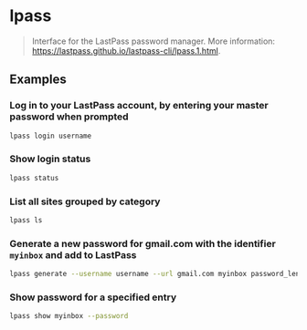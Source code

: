 # lpass

> Interface for the LastPass password manager. More information: <https://lastpass.github.io/lastpass-cli/lpass.1.html>.

## Examples

### Log in to your LastPass account, by entering your master password when prompted

```bash
lpass login username
```

### Show login status

```bash
lpass status
```

### List all sites grouped by category

```bash
lpass ls
```

### Generate a new password for gmail.com with the identifier `myinbox` and add to LastPass

```bash
lpass generate --username username --url gmail.com myinbox password_length
```

### Show password for a specified entry

```bash
lpass show myinbox --password
```
